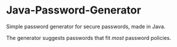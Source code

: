 # Java-Password-Generator
Simple password generator for secure passwords, made in Java.

The generator suggests passwords that fit *most* password policies.
